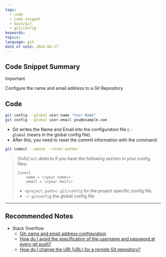 ```yaml
---
tags:
  - code
  - code_snippet
  - bash/git
  - git/config
keywords: 
topics: 
language: git
date of note: 2024-04-27
---
```


## Code Snippet Summary

>[!important]
>Configure the name and email address to a Git Repository


## Code

```bash
git config --global user.name "Your Name"
git config --global user.email you@example.com
```

- Git writes the Name and Email into the configuration file (`--global` means in the global config file).
- After this, you need to reset the commit information with the command:

```bash
git commit --amend --reset-author
```



>[!info]
> `Git`  detects if you have the following section in your config files:
> 
> ```
> [user]
>     name = \<your name\>
>     email = \<your mail\>
> ```
> 
> - `<project_path>/.git/config` for the project specific config file.
> - `~/.gitconfig` the global config file




-----------
##  Recommended Notes

- Stack Overflow
	- [Git: name and email address configuration](https://stackoverflow.com/questions/10946893/git-name-and-email-address-configuration)
	- [How do I avoid the specification of the username and password at every git push?](https://stackoverflow.com/questions/8588768/how-do-i-avoid-the-specification-of-the-username-and-password-at-every-git-push)
	- [How do I change the URI (URL) for a remote Git repository?](https://stackoverflow.com/questions/2432764/how-do-i-change-the-uri-url-for-a-remote-git-repository)